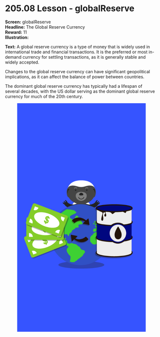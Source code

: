 # 205.08 Lesson - globalReserve

**Screen:** globalReserve\
**Headline:** The Global Reserve Currency\
**Reward:** 11\
**Illustration:**

**Text:** A global reserve currency is a type of money that is widely used in international trade and financial transactions. It is the preferred or most in-demand currency for settling transactions, as it is generally stable and widely accepted.&#x20;

Changes to the global reserve currency can have significant geopolitical implications, as it can affect the balance of power between countries.&#x20;

The dominant global reserve currency has typically had a lifespan of several decades, with the US dollar serving as the dominant global reserve currency for much of the 20th century.

<figure><img src="../.gitbook/assets/205-08.png" alt=""><figcaption></figcaption></figure>
